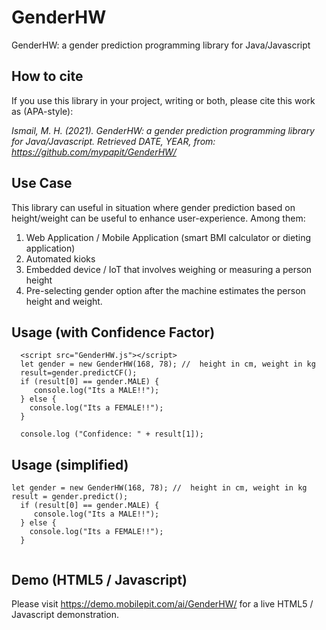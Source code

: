 # GenderHW
GenderHW: a gender prediction programming library for Java/Javascript

## How to cite
If you use this library in your project, writing or both, please cite this work as (APA-style):

_Ismail, M. H. (2021). GenderHW: a gender prediction programming library for Java/Javascript. Retrieved DATE, YEAR, from: https://github.com/mypapit/GenderHW/_

## Use Case 
This library can useful in situation where gender prediction based on height/weight can be useful to enhance user-experience. Among them:
1. Web Application / Mobile Application (smart BMI calculator or dieting application)
2. Automated kioks
3. Embedded device / IoT that involves weighing or measuring a person height
4. Pre-selecting gender option after the machine estimates the person height and weight.

## Usage (with Confidence Factor)
```
  <script src="GenderHW.js"></script>
  let gender = new GenderHW(168, 78); //  height in cm, weight in kg
  result=gender.predictCF();
  if (result[0] == gender.MALE) {
     console.log("Its a MALE!!");
  } else {
    console.log("Its a FEMALE!!");
  }

  console.log ("Confidence: " + result[1]);
```

## Usage (simplified)
```
let gender = new GenderHW(168, 78); //  height in cm, weight in kg
result = gender.predict();
  if (result[0] == gender.MALE) {
     console.log("Its a MALE!!");
  } else {
    console.log("Its a FEMALE!!");
  }


```

## Demo (HTML5 / Javascript)
Please visit https://demo.mobilepit.com/ai/GenderHW/ for a live HTML5 / Javascript demonstration.


